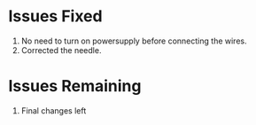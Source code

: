# Issues Fixed

1. No need to turn on powersupply before connecting the wires.
1. Corrected the needle.

# Issues Remaining

1. Final changes left